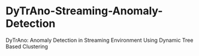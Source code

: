 # DyTrAno-Streaming-Anomaly-Detection
DyTrAno: Anomaly Detection in Streaming Environment  Using Dynamic Tree Based Clustering
